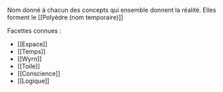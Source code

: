 Nom donné à chacun des concepts qui ensemble donnent la réalité.
Elles forment le [[Polyèdre (nom temporaire)]]

Facettes connues :
- [[Espace]]
- [[Temps]]
- [[Wyrn]]
- [[Toile]]
- [[Conscience]]
- [[Logique]]